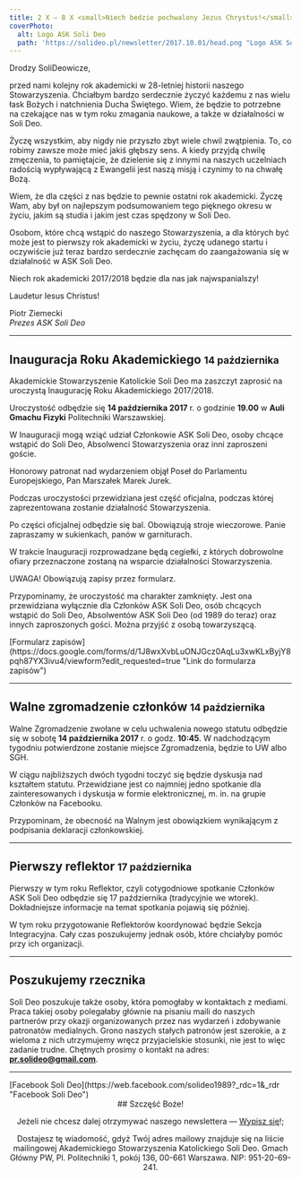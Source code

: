 ```yaml
---
title: 2 X — 8 X <small>Niech bedzie pochwalony Jezus Chrystus!</small>
coverPhoto:
  alt: Logo ASK Soli Deo
  path: 'https://solideo.pl/newsletter/2017.10.01/head.png "Logo ASK Soli Deo"'
---
```

<row>


</row>

<center>


</center>
	
Drodzy SoliDeowicze, 

przed nami kolejny rok akademicki w 28-letniej historii naszego Stowarzyszenia. Chciałbym bardzo serdecznie życzyć każdemu z nas wielu łask Bożych i natchnienia Ducha Świętego. Wiem, że będzie to potrzebne na czekające nas w tym roku zmagania naukowe, a także w działalności w Soli Deo. 

Życzę wszystkim, aby nigdy nie przyszło zbyt wiele chwil zwątpienia. To, co robimy zawsze może mieć jakiś głębszy sens. A kiedy przyjdą chwilę zmęczenia, to pamiętajcie, że dzielenie się z innymi na naszych uczelniach radością wypływającą z Ewangelii jest naszą misją i czynimy to na chwałę Bożą. 

Wiem, że dla części z nas będzie to pewnie ostatni rok akademicki. Życzę Wam, aby był on najlepszym podsumowaniem tego pięknego okresu w życiu, jakim są studia i jakim jest czas spędzony w Soli Deo. 

Osobom, które chcą wstąpić do naszego Stowarzyszenia, a dla których być może jest to pierwszy rok akademicki w życiu, życzę udanego startu i oczywiście już teraz bardzo serdecznie zachęcam do zaangażowania się w działalność w ASK Soli Deo. 

Niech rok akademicki 2017/2018 będzie dla nas jak najwspanialszy! 

Laudetur Iesus Christus!

Piotr Ziemecki<br />
*Prezes ASK Soli Deo* 



***

## Inauguracja Roku Akademickiego <small>14 października</small>

	
Akademickie Stowarzyszenie Katolickie Soli Deo ma zaszczyt zaprosić na uroczystą Inaugurację Roku Akademickiego 2017/2018. 

Uroczystość odbędzie się **14 października 2017** r. o godzinie **19.00** w **Auli Gmachu Fizyki** Politechniki Warszawskiej. 

W Inauguracji mogą wziąć udział Członkowie ASK Soli Deo, osoby chcące wstąpić do Soli Deo, Absolwenci Stowarzyszenia oraz inni zaproszeni goście. 

Honorowy patronat nad wydarzeniem objął Poseł do Parlamentu Europejskiego, Pan Marszałek Marek Jurek. 

Podczas uroczystości przewidziana jest część oficjalna, podczas której zaprezentowana zostanie działalność Stowarzyszenia. 

Po części oficjalnej odbędzie się bal. Obowiązują stroje wieczorowe. Panie zapraszamy w sukienkach, panów w garniturach. 

W trakcie Inauguracji rozprowadzane będą cegiełki, z których dobrowolne ofiary przeznaczone zostaną na wsparcie działalności Stowarzyszenia. 

UWAGA! Obowiązują zapisy przez formularz.

Przypominamy, że uroczystość ma charakter zamknięty. Jest ona przewidziana wyłącznie dla Członków ASK Soli Deo, osób chcących wstąpić do Soli Deo, Absolwentów ASK Soli Deo (od 1989 do teraz) oraz innych zaproszonych gości. Można przyjść z osobą towarzyszącą.

<button-round>
[Formularz zapisów](https://docs.google.com/forms/d/1J8wxXvbLuONJGcz0AqLu3xwKLxByjY8pqh87YX3ivu4/viewform?edit_requested=true "Link do formularza zapisów")
</button-round>




***

## Walne zgromadzenie członków <small>14 października</small>

Walne Zgromadzenie zwołane w celu uchwalenia nowego statutu odbędzie się w sobotę **14 października 2017** r. o godz. **10:45**. W nadchodzącym tygodniu potwierdzone zostanie miejsce Zgromadzenia, będzie to UW albo SGH.

W ciągu najbliższych dwóch tygodni toczyć się będzie dyskusja nad kształtem statutu. Przewidziane jest co najmniej jedno spotkanie dla zainteresowanych i dyskusja w formie elektronicznej, m. in. na grupie Członków na Facebooku.

Przypominam, że obecność na Walnym jest obowiązkiem wynikającym z podpisania deklaracji członkowskiej. 

***

## Pierwszy reflektor <small>17 października</small>
	
Pierwszy w tym roku Reflektor, czyli cotygodniowe spotkanie Członków ASK Soli Deo odbędzie się 17 października (tradycyjnie we wtorek). Dokładniejsze informacje na temat spotkania pojawią się później. 

W tym roku przygotowanie Reflektorów koordynować będzie Sekcja Integracyjna. Cały czas poszukujemy jednak osób, które chciałyby pomóc przy ich organizacji. 

***

## Poszukujemy rzecznika

Soli Deo poszukuje także osoby, która pomogłaby w kontaktach z mediami. Praca takiej osoby polegałaby głównie na pisaniu maili do naszych partnerów przy okazji organizowanych przez nas wydarzeń i zdobywanie patronatów medialnych. Grono naszych stałych patronów jest szerokie, a z wieloma z nich utrzymujemy wręcz przyjacielskie stosunki, nie jest to więc zadanie trudne. Chętnych prosimy o kontakt na adres: **pr.solideo@gmail.com**.

***

<button-round>
[Facebook Soli Deo](https://web.facebook.com/solideo1989?_rdc=1&_rdr "Facebook Soli Deo")
</button-round>

<center>
## Szczęść Boże!

Jeżeli nie chcesz dalej otrzymywać naszego newslettera — [Wypisz się](http://solideo.pl/unsubscribe.php)!;

Dostajesz tę wiadomość, gdyż Twój adres mailowy znajduje się na liście mailingowej 
Akademickiego Stowarzyszenia Katolickiego Soli Deo. 
Gmach Główny PW, Pl. Politechniki 1, pokój 136, 00-661 Warszawa. NIP: 951-20-69-241.

</center>